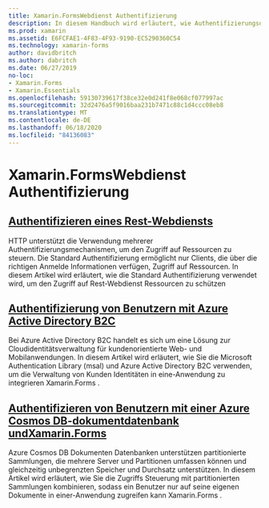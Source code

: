 ```yaml
---
title: Xamarin.FormsWebdienst Authentifizierung
description: In diesem Handbuch wird erläutert, wie Authentifizierungsdienste in eine-Anwendung integriert werden, Xamarin.Forms um Benutzern die Freigabe eines Back-Ends zu ermöglichen und nur auf seine eigenen Daten zuzugreifen.
ms.prod: xamarin
ms.assetid: E6FCFAE1-4F83-4F93-9190-EC5290360C54
ms.technology: xamarin-forms
author: davidbritch
ms.author: dabritch
ms.date: 06/27/2019
no-loc:
- Xamarin.Forms
- Xamarin.Essentials
ms.openlocfilehash: 59130739617f38ce32e0d241f8e068cf077997ac
ms.sourcegitcommit: 32d2476a5f9016baa231b7471c88c1d4ccc08eb8
ms.translationtype: MT
ms.contentlocale: de-DE
ms.lasthandoff: 06/18/2020
ms.locfileid: "84136083"
---
```

# <a name="xamarinforms-web-service-authentication"></a>Xamarin.FormsWebdienst Authentifizierung

## <a name="authenticate-a-restful-web-service"></a>[Authentifizieren eines Rest-Webdiensts](rest.md)

HTTP unterstützt die Verwendung mehrerer Authentifizierungsmechanismen, um den Zugriff auf Ressourcen zu steuern. Die Standard Authentifizierung ermöglicht nur Clients, die über die richtigen Anmelde Informationen verfügen, Zugriff auf Ressourcen. In diesem Artikel wird erläutert, wie die Standard Authentifizierung verwendet wird, um den Zugriff auf Rest-Webdienst Ressourcen zu schützen

## <a name="authenticate-users-with-azure-active-directory-b2c"></a>[Authentifizierung von Benutzern mit Azure Active Directory B2C](azure-ad-b2c.md)

Bei Azure Active Directory B2C handelt es sich um eine Lösung zur Cloudidentitätsverwaltung für kundenorientierte Web- und Mobilanwendungen. In diesem Artikel wird erläutert, wie Sie die Microsoft Authentication Library (msal) und Azure Active Directory B2C verwenden, um die Verwaltung von Kunden Identitäten in eine-Anwendung zu integrieren Xamarin.Forms .

## <a name="authenticate-users-with-an-azure-cosmos-db-document-database-and-xamarinformsazure-cosmosdb-authmd"></a>[Authentifizieren von Benutzern mit einer Azure Cosmos DB-dokumentdatenbank undXamarin.Forms](azure-cosmosdb-auth.md)

Azure Cosmos DB Dokumenten Datenbanken unterstützen partitionierte Sammlungen, die mehrere Server und Partitionen umfassen können und gleichzeitig unbegrenzten Speicher und Durchsatz unterstützen. In diesem Artikel wird erläutert, wie Sie die Zugriffs Steuerung mit partitionierten Sammlungen kombinieren, sodass ein Benutzer nur auf seine eigenen Dokumente in einer-Anwendung zugreifen kann Xamarin.Forms .
